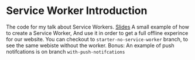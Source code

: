 # Service Worker Introduction

The code for my talk about Service Workers.
[Slides](https://www.slideshare.net/barakdrechsler/room-service-worker-please-79245493)
A small example of how to create a Service Worker,
And use it in order to get a full offline experince for our website.
You can checkout to `starter-no-service-worker` branch, to see the same webiste without the worker.
Bonus: An example of push notifcations is on branch `with-push-notifcations`
